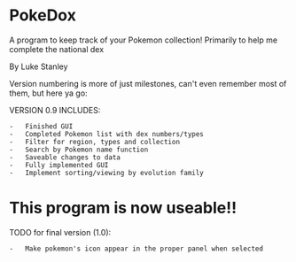 # PokeDox
A program to keep track of your Pokemon collection! Primarily to help me complete the national dex

By Luke Stanley

Version numbering is more of just milestones, can't even remember most of them, but here ya go:

VERSION 0.9 INCLUDES:

    -   Finished GUI
    -   Completed Pokemon list with dex numbers/types
    -   Filter for region, types and collection
    -   Search by Pokemon name function
    -   Saveable changes to data
    -   Fully implemented GUI
    -   Implement sorting/viewing by evolution family

# This program is now useable!!

TODO for final version (1.0):

    -   Make pokemon's icon appear in the proper panel when selected
